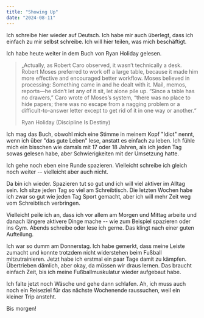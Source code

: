 ```yaml
---
title: "Showing Up"
date: "2024-08-11"
---
```


Ich schreibe hier wieder auf Deutsch. Ich habe mir auch überlegt, dass ich einfach zu mir selbst schreibe. Ich will hier teilen, was mich beschäftigt.

Ich habe heute weiter in dem Buch von Ryan Holiday gelesen.

> „Actually, as Robert Caro observed, it wasn’t technically a desk. Robert Moses preferred to work off a large table, because it made him more effective and encouraged better workflow. Moses believed in processing: Something came in and he dealt with it. Mail, memos, reports—he didn’t let any of it sit, let alone pile up. “Since a table has no drawers,” Caro wrote of Moses’s system, “there was no place to hide papers; there was no escape from a nagging problem or a difficult-to-answer letter except to get rid of it in one way or another.“
>
> Ryan Holiday (Discipline Is Destiny)

Ich mag das Buch, obwohl mich eine Stimme in meinem Kopf "Idiot" nennt, wenn ich über "das gute Leben" lese, anstatt es einfach zu leben. Ich fühle mich ein bisschen wie damals mit 17 oder 18 Jahren, als ich jeden Tag sowas gelesen habe, aber Schwierigkeiten mit der Umsetzung hatte.

Ich gehe noch eben eine Runde spazieren. Vielleicht schreibe ich gleich noch weiter -- vielleicht aber auch nicht.

Da bin ich wieder. Spazieren tut so gut und ich will viel aktiver im Alltag sein. Ich sitze jeden Tag so viel am Schreibtisch. Die letzten Wochen habe ich zwar so gut wie jeden Tag Sport gemacht, aber ich will mehr Zeit weg vom Schreibtisch verbringen.

Vielleicht peile ich an, dass ich vor allem am Morgen und Mittag arbeite und danach längere aktivere Dinge mache -- wie zum Beispiel spazieren oder ins Gym. Abends schreibe oder lese ich gerne. Das klingt nach einer guten Aufteilung.

Ich war so dumm am Donnerstag. Ich habe gemerkt, dass meine Leiste zumacht und konnte trotzdem nicht widerstehen beim Fußball mitzutrainieren. Jetzt habe ich erstmal ein paar Tage damit zu kämpfen. Übertrieben dämlich, aber okay, da müssen wir draus lernen. Das braucht einfach Zeit, bis ich meine Fußballmuskulatur wieder aufgebaut habe.

Ich falte jetzt noch Wäsche und gehe dann schlafen. Ah, ich muss auch noch ein Reiseziel für das nächste Wochenende raussuchen, weil ein kleiner Trip ansteht.

Bis morgen!
